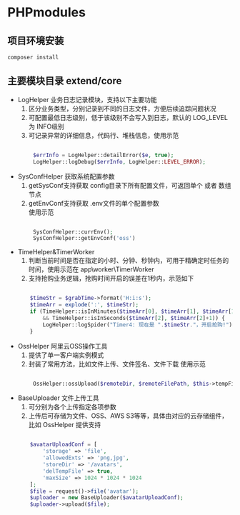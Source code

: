 PHPmodules
===============

## 项目环境安装
~~~
composer install
~~~

## 主要模块目录 extend/core

* LogHelper
业务日志记录模块，支持以下主要功能  
  1. 区分业务类型，分别记录到不同的日志文件，方便后续追踪问题状况  
  2. 可配置最低日志级别，低于该级别不会写入到日志，默认的 LOG_LEVEL 为 INFO级别  
  3. 可记录异常的详细信息，代码行、堆栈信息，使用示范   
```php

        $errInfo = LogHelper::detailError($e, true); 
        LogHelper::logDebug($errInfo, LogHelper::LEVEL_ERROR); 
``` 

* SysConfHelper
  获取系统配置参数  
  1. getSysConf支持获取 config目录下所有配置文件，可返回单个 或者 数组节点  
  2. getEnvConf支持获取 .env文件的单个配置参数  
  使用示范  
```php

        SysConfHelper::currEnv();  
        SysConfHelper::getEnvConf('oss')
```   

* TimeHelper&TimerWorker
  1. 判断当前时间是否在指定的小时、分钟、秒钟内，可用于精确定时任务的时间，使用示范在 app\worker\TimerWorker
  2. 支持抢购业务逻辑，抢购时间开启的误差在1秒内，示范如下  
 ```php

        $timeStr = $grabTime->format('H:i:s');
        $timeArr = explode(':', $timeStr);
        if (TimeHelper::isInMinutes($timeArr[0], $timeArr[1], $timeArr[1]+1, false)
            && TimeHelper::isInSeconds($timeArr[2], $timeArr[2]+1)) {
            LogHelper::logSpider("Timer4: 现在是 ".$timeStr."，开启抢购!");
        }
```
* OssHelper
阿里云OSS操作工具
  1. 提供了单一客户端实例模式
  2. 封装了常用方法，比如文件上传、文件签名、文件下载
使用示范   
```php

        OssHelper::ossUpload($remoteDir, $remoteFilePath, $this->tempFilePath()); 
```

* BaseUploader
文件上传工具
  1.  可分别为各个上传指定各项参数
  2. 上传后可存储为文件、OSS、AWS S3等等，具体由对应的云存储组件，比如 OssHelper 提供支持
 ```php

        $avatarUploadConf = [
            'storage' => 'file',
            'allowedExts' => 'png,jpg',
            'storeDir' => '/avatars',
            'delTempFile' => true,
            'maxSize' => 1024 * 1024 * 1024
        ];
        $file = request()->file('avatar');
        $uploader = new BaseUploader($avatarUploadConf);
        $uploader->upload($file);
```
